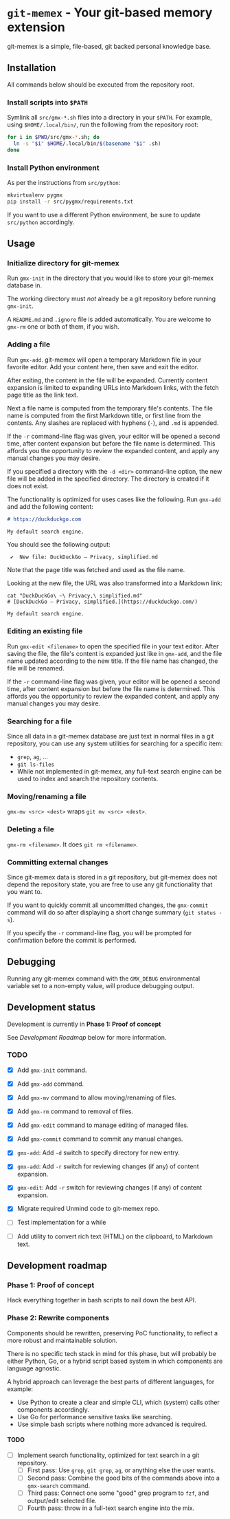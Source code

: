 # `git-memex` - Your git-based memory extension

git-memex is a simple, file-based, git backed personal knowledge base.


## Installation

All commands below should be executed from the repository root.

### Install scripts into `$PATH`
Symlink all `src/gmx-*.sh` files into a directory in your `$PATH`. For example,
using `$HOME/.local/bin/`, run the following from the repository root:

```bash
for i in $PWD/src/gmx-*.sh; do
  ln -s "$i" $HOME/.local/bin/$(basename "$i" .sh)
done
```

### Install Python environment

As per the instructions from `src/python`:

```bash
mkvirtualenv pygmx
pip install -r src/pygmx/requirements.txt
```

If you want to use a different Python environment, be sure to update
`src/python` accordingly.


## Usage

### Initialize directory for git-memex
Run `gmx-init` in the directory that you would like to store your git-memex
database in.

The working directory must _not_ already be a git repository before running
`gmx-init`.

A `README.md` and `.ignore` file is added automatically. You are welcome to
`gmx-rm` one or both of them, if you wish.

### Adding a file

Run `gmx-add`. git-memex will open a temporary Markdown file in your favorite
editor. Add your content here, then save and exit the editor.

After exiting, the content in the file will be expanded. Currently content
expansion is limited to expanding URLs into Markdown links, with the fetch page
title as the link text.

Next a file name is computed from the temporary file's contents. The file name
is computed from the first Markdown title, or first line from the contents. Any
slashes are replaced with hyphens (`-`), and `.md` is appended.

If the `-r` command-line flag was given, your editor will be opened a second
time, after content expansion but before the file name is determined. This
affords you the opportunity to review the expanded content, and apply any
manual changes you may desire.

If you specified a directory with the `-d <dir>` command-line option, the new
file will be added in the specified directory. The directory is created if it
does not exist.

The functionality is optimized for uses cases like the following. Run `gmx-add`
and add the following content:

```markdown
# https://duckduckgo.com

My default search engine.
```

You should see the following output:

```
 ✔  New file: DuckDuckGo — Privacy, simplified.md
```

Note that the page title was fetched and used as the file name.

Looking at the new file, the URL was also transformed into a Markdown link:

```
cat "DuckDuckGo\ —\ Privacy,\ simplified.md"
# [DuckDuckGo — Privacy, simplified.](https://duckduckgo.com/)

My default search engine.
```

### Editing an existing file

Run `gmx-edit <filename>` to open the specified file in your text editor. After
saving the file, the file's content is expanded just like in `gmx-add`, and the
file name updated according to the new title. If the file name has changed, the
file will be renamed.

If the `-r` command-line flag was given, your editor will be opened a second
time, after content expansion but before the file name is determined. This
affords you the opportunity to review the expanded content, and apply any
manual changes you may desire.

### Searching for a file

Since all data in a git-memex database are just text in normal files in a git
repository, you can use any system utilities for searching for a specific item:
* `grep`, `ag`, ...
* `git ls-files`
* While not implemented in git-memex, any full-text search engine can be used to index and search the repository contents.

### Moving/renaming a file

`gmx-mv <src> <dest>` wraps `git mv <src> <dest>`.

### Deleting a file

`gmx-rm <filename>`. It does `git rm <filename>`.

### Committing external changes

Since git-memex data is stored in a git repository, but git-memex does not
depend the repository state, you are free to use any git functionality that you
want to.

If you want to quickly commit all uncommitted changes, the `gmx-commit` command
will do so after displaying a short change summary (`git status -s`).

If you specify the `-r` command-line flag, you will be prompted for
confirmation before the commit is performed.


## Debugging

Running any git-memex command with the `GMX_DEBUG` environmental variable set
to a non-empty value, will produce debugging output.


## Development status

Development is currently in **Phase 1: Proof of concept**

See _Development Roadmap_ below for more information.

### TODO
* [X] Add `gmx-init` command.
* [X] Add `gmx-add` command.
* [X] Add `gmx-mv` command to allow moving/renaming of files.
* [X] Add `gmx-rm` command to removal of files.
* [X] Add `gmx-edit` command to manage editing of managed files.
* [X] Add `gmx-commit` command to commit any manual changes.
* [X] `gmx-add`: Add `-d` switch to specify directory for new entry.
* [X] `gmx-add`: Add `-r` switch for reviewing changes (if any) of content expansion.
* [X] `gmx-edit`: Add `-r` switch for reviewing changes (if any) of content expansion.
* [X] Migrate required Unmind code to git-memex repo.
* [ ] Test implementation for a while
* [ ] Add utility to convert rich text (HTML) on the clipboard, to Markdown text.


## Development roadmap

### Phase 1: Proof of concept

Hack everything together in bash scripts to nail down the best API.


### Phase 2: Rewrite components

Components should be rewritten, preserving PoC functionality, to reflect a more
robust and maintainable solution.

There is no specific tech stack in mind for this phase, but will probably be
either Python, Go, or a hybrid script based system in which components are
language agnostic.

A hybrid approach can leverage the best parts of different languages, for example:

* Use Python to create a clear and simple CLI, which (system) calls other components accordingly.
* Use Go for performance sensitive tasks like searching.
* Use simple bash scripts where nothing more advanced is required.

#### TODO

* [ ] Implement search functionality, optimized for text search in a git repository.
  * [ ] First pass: Use `grep`, `git grep`, `ag`, or anything else the user wants.
  * [ ] Second pass: Combine the good bits of the commands above into a
        `gmx-search` command.
  * [ ] Third pass: Connect one some "good" grep program to `fzf`, and
        output/edit selected file.
  * [ ] Fourth pass: throw in a full-text search engine into the mix.
